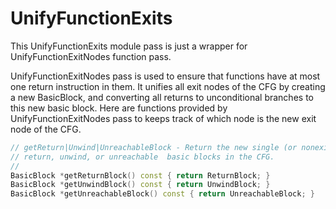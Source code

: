 # UnifyFunctionExits

This UnifyFunctionExits module pass is just a wrapper for UnifyFunctionExitNodes function pass.

UnifyFunctionExitNodes pass is used to ensure that functions have at most one return instruction in them.  It unifies all exit nodes of the CFG by creating a new BasicBlock, and converting all returns to unconditional branches to this new basic block. 
Here are functions provided by UnifyFunctionExitNodes pass to keeps track of which node is the new exit node of the CFG.

```c++
// getReturn|Unwind|UnreachableBlock - Return the new single (or nonexistent)
// return, unwind, or unreachable  basic blocks in the CFG.
//
BasicBlock *getReturnBlock() const { return ReturnBlock; }
BasicBlock *getUnwindBlock() const { return UnwindBlock; }
BasicBlock *getUnreachableBlock() const { return UnreachableBlock; }
```

